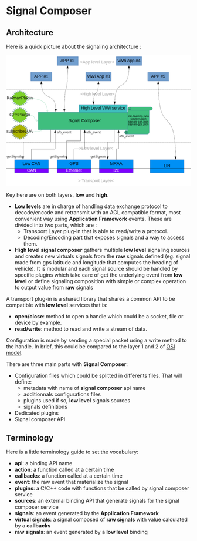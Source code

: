 # Signal Composer

## Architecture

Here is a quick picture about the signaling architecture :

![GlobalArchitecture]

Key here are on both layers, **low** and **high**.

- **Low levels** are in charge of handling data exchange protocol to
 decode/encode and retransmit with an AGL compatible format, most convenient
 way using **Application Framework** events. These are divided into two parts,
 which are :
  - Transport Layer plug-in that is able to read/write a protocol.
  - Decoding/Encoding part that exposes signals and a way to access them.
- **High level signal composer** gathers multiple **low level** signaling
 sources and creates new virtuals signals from the **raw** signals defined (eg.
 signal made from gps latitude and longitude that computes the heading of
 vehicle). It is modular and each signal source should be handled by specific
 plugins which take care of get the underlying event from **low level** or
 define signaling composition with simple or complex operation to output value
 from **raw** signals

A transport plug-in is a shared library that shares a common API to be
compatible with **low level** services that is:

- **open/close**: method to open a handle which could be a socket, file or
 device by example.
- **read/write**: method to read and write a stream of data.

Configuration is made by sending a special packet using a write method to the
handle. In brief, this could be compared to the layer 1 and 2 of [OSI model].

There are three main parts with **Signal Composer**:

- Configuration files which could be splitted in differents files. That will
 define:
  - metadata with name of **signal composer** api name
  - additionnals configurations files
  - plugins used if so, **low level** signals sources
  - signals definitions
- Dedicated plugins
- Signal composer API

## Terminology

Here is a little terminology guide to set the vocabulary:

- **api**: a binding API name
- **action**: a function called at a certain time
- **callbacks**: a function called at a certain time
- **event**: the raw event that materialize the signal
- **plugins**: a C/C++ code with functions that be called by signal composer
 service
- **sources**: an external binding API that generate signals for the signal
 composer service
- **signals**: an event generated by the **Application Framework**
- **virtual signals**: a signal composed of **raw signals** with value
 calculated by a **callbacks**
- **raw signals**: an event generated by a **low level** binding

[OSI model]: https://en.wikipedia.org/wiki/OSI_model
[GlobalArchitecture]: pictures/Global_Signaling_Architecture.png "Global architecture"
